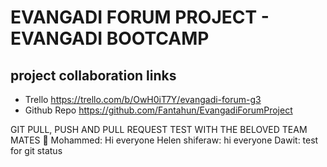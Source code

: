 # EVANGADI FORUM PROJECT - EVANGADI BOOTCAMP

## project collaboration links
  - Trello   https://trello.com/b/OwH0iT7Y/evangadi-forum-g3
  - Github Repo https://github.com/Fantahun/EvangadiForumProject



  

GIT PULL, PUSH AND PULL REQUEST TEST WITH THE BELOVED TEAM MATES 🤝
  Mohammed: Hi everyone
  Helen shiferaw:  hi everyone
  Dawit: test for git status
